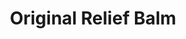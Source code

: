 ---
title: Original Relief Balm
product-category: topicals
sitemap: true
name: Original Relief Balm
description: 100mg Organic Hemp-Derived CBD
size: 2.0oz
strength: 100mg
image-url: /assets/img/products/balm.jpg
image-large-url: /assets/img/products/large/balm.jpg
price: 44
price_wholesale: 22
price_case: 44
weight: 145
weight_case: 580
case-count: 4
display_order: 11
cell_layout: small
orderable: true
hidden: false
new: false
is_crystal: false
stackable: true
lab-tested: true
lab-tested-url: >-
  https://lims.tagleaf.com/coas/D2pSwO1PJo4uJZY5TcIR9z1jPMV5yds797yd7AyGLj6Rr1jR1w
long_description: >-
  All-organic ingredients sourced directly from nature to ease aches, pains,
  burns, and scars. Coconut oil and olive oil work by nourishing the skin while
  the anti-inflammatory properties of beeswax, shea butter, lavender and
  eucalyptus essential oils relieve the muscles.
ingredients: >-
  Organic Coconut Oil, Organic Olive Oil, Organic Beeswax, Unrefined Fair-Trade
  Cocoa & Shea Butters, Arnica-Infused Sunflower Oil, Organic Sunflower
  Lecithin, Organic Hemp-Derived Cannabidiol Isolate, Lavender, Eucalyptus &
  Copaiba Essential Oils
product-notes: >-
  Life Flower products are made in small batches with all-natural and boutique
  ingredients. Orders are processed and ship within 14 business days. Please
  allow additional time for&nbsp;delivery.
history: blank
healing-properties: blank
---
